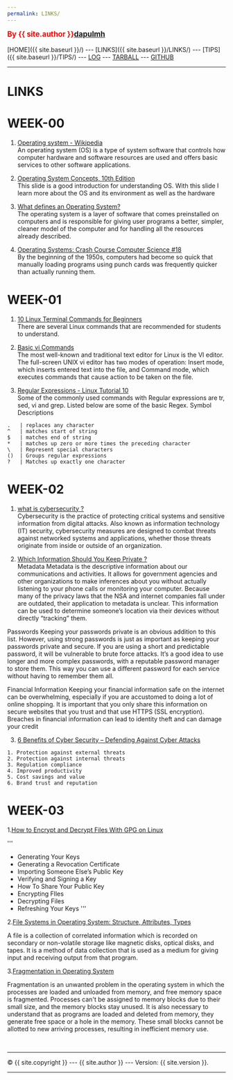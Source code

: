 ```yaml
---
permalink: LINKS/
---
```

<span style="color:red; font-weight:bold; font-size:larger;">By {{ site.author }}[dapulmh](https://github.com/dapulmh/os222)</span>
<br><br>
[HOME]({{ site.baseurl }}/) ---
[LINKS]({{ site.baseurl }}/LINKS/) ---
[TIPS]({{ site.baseurl }}/TIPS/) ---
[LOG](https://dapulmh.github.io/os222/TXT/mylog.txt) ---
[TARBALL](https://os.vlsm.org/Log/dapulmh.tar.bz2.txt) ---
[GITHUB](https://github.com/dapulmh/os222)
<br>
<hr>

# LINKS

# WEEK-00

1. [Operating system - Wikipedia](https://en.wikipedia.org/wiki/Operating_system)<br>
An operating system (OS) is a type of system software that controls how computer hardware 
and software resources are used and offers basic services to other software applications.

2. [Operating System Concepts, 10th Edition](https://www.os-book.com/OS10/slide-dir/PPTX-dir/ch1.pptx)<br>
This slide is a good introduction for understanding OS. With this slide I learn 
more about the OS and its environment as well as the hardware

3. [What defines an Operating System?](https://rahmatm.samik-ibrahim.vlsm.org/2021/07/what-defines-operating-system.html)<br>
The operating system is a layer of software that comes preinstalled on computers 
and is responsible for giving user programs a better, simpler, cleaner model of 
the computer and for handling all the resources already described.

4. [Operating Systems: Crash Course Computer Science #18](https://www.youtube.com/watch?v=26QPDBe-NB8)<br>
By the beginning of the 1950s, computers had become so quick that manually loading 
programs using punch cards was frequently quicker than actually running them. 


# WEEK-01

1. [10 Linux Terminal Commands for Beginners](https://www.youtube.com/watch?v=CpTfQ-q6MPU)<br>
There are several Linux commands that are recommended for students to understand. 

2. [Basic vi Commands](https://www.cs.colostate.edu/helpdocs/vi.html)<br>
The most well-known and traditional text editor for Linux is the VI editor. The 
full-screen UNIX vi editor has two modes of operation: Insert mode, which inserts 
entered text into the file, and Command mode, which executes commands that cause 
action to be taken on the file.

3. [Regular Expressions - Linux Tutorial 10](https://www.youtube.com/watch?v=mpyCeSvGh-M)<br>
Some of the commonly used commands with Regular expressions are tr, sed, vi and grep. 
Listed below are some of the basic Regex.
Symbol	Descriptions
```
.	| replaces any character
^	| matches start of string
$	| matches end of string
*	| matches up zero or more times the preceding character
\	| Represent special characters
()	| Groups regular expressions
?	| Matches up exactly one character
```

# WEEK-02

1. [what is cybersecurity ?](https://www.ibm.com/topics/cybersecurity)<br>
Cybersecurity is the practice of protecting critical systems and sensitive information from digital attacks. Also known as information technology (IT) security, cybersecurity measures are designed to combat threats against networked systems and applications, whether those threats originate from inside or outside of an organization.

2. [Which Information Should You Keep Private ? ](http://choosetoencrypt.com/privacy/complete-beginners-guide-to-internet-safety-privacy/)<br>
Metadata
Metadata is the descriptive information about our communications and activities. It allows for government agencies and other organizations to make inferences about you without actually listening to your phone calls or monitoring your computer. Because many of the privacy laws that the NSA and internet companies fall under are outdated, their application to metadata is unclear. This information can be used to determine someone’s location via their devices without directly “tracking” them.

Passwords
Keeping your passwords private is an obvious addition to this list. However, using strong passwords is just as important as keeping your passwords private and secure. If you are using a short and predictable password, it will be vulnerable to brute force attacks. It’s a good idea to use longer and more complex passwords, with a reputable password manager to store them. This way you can use a different password for each service without having to remember them all.

Financial Information
Keeping your financial information safe on the internet can be overwhelming, especially if you are accustomed to doing a lot of online shopping. It is important that you only share this information on secure websites that you trust and that use HTTPS (SSL encryption). Breaches in financial information can lead to identity theft and can damage your credit

3. [6 Benefits of Cyber Security – Defending Against Cyber Attacks](https://deandorton.com/cyber-security-benefits/)<br>

```
1. Protection against external threats
2. Protection against internal threats
3. Regulation compliance
4. Improved productivity
5. Cost savings and value
6. Brand trust and reputation
```

# WEEK-03

1.[How to Encrypt and Decrypt Files With GPG on Linux](https://www.howtogeek.com/427982/how-to-encrypt-and-decrypt-files-with-gpg-on-linux/)

'''
- Generating Your Keys
- Generating a Revocation Certificate
- Importing Someone Else’s Public Key
- Verifying and Signing a Key
- How To Share Your Public Key
- Encrypting FIles
- Decrypting Files
- Refreshing Your Keys
'''

2.[File Systems in Operating System: Structure, Attributes, Types](https://www.guru99.com/file-systems-operating-system.html)

A file is a collection of correlated information which is recorded on secondary or non-volatile storage like magnetic disks, optical disks, and tapes. It is a method of data collection that is used as a medium for giving input and receiving output from that program.

3.[Fragmentation in Operating System](https://www.javatpoint.com/fragmentation-in-operating-system)

Fragmentation is an unwanted problem in the operating system in which the processes are loaded and unloaded from memory, and free memory space is fragmented. Processes can't be assigned to memory blocks due to their small size, and the memory blocks stay unused. It is also necessary to understand that as programs are loaded and deleted from memory, they generate free space or a hole in the memory. These small blocks cannot be allotted to new arriving processes, resulting in inefficient memory use.

<br>
<hr>
&copy; {{ site.copyright }} --- {{ site.author }} --- Version: {{ site.version }}.
<hr>
<br>

